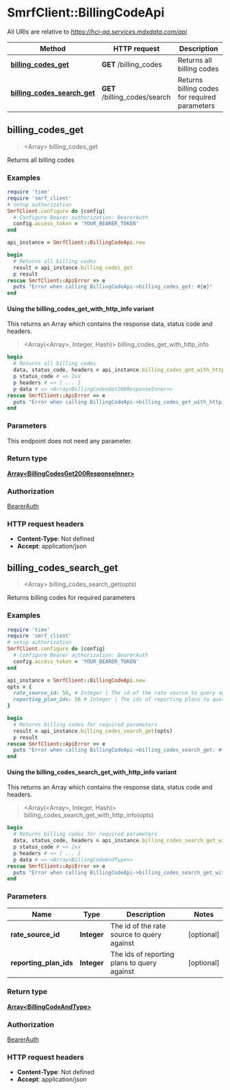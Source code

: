 # SmrfClient::BillingCodeApi

All URIs are relative to *https://hci-qa.services.mdxdata.com/api*

| Method | HTTP request | Description |
| ------ | ------------ | ----------- |
| [**billing_codes_get**](BillingCodeApi.md#billing_codes_get) | **GET** /billing_codes | Returns all billing codes |
| [**billing_codes_search_get**](BillingCodeApi.md#billing_codes_search_get) | **GET** /billing_codes/search | Returns billing codes for required parameters |


## billing_codes_get

> <Array<BillingCodesGet200ResponseInner>> billing_codes_get

Returns all billing codes

### Examples

```ruby
require 'time'
require 'smrf_client'
# setup authorization
SmrfClient.configure do |config|
  # Configure Bearer authorization: BearerAuth
  config.access_token = 'YOUR_BEARER_TOKEN'
end

api_instance = SmrfClient::BillingCodeApi.new

begin
  # Returns all billing codes
  result = api_instance.billing_codes_get
  p result
rescue SmrfClient::ApiError => e
  puts "Error when calling BillingCodeApi->billing_codes_get: #{e}"
end
```

#### Using the billing_codes_get_with_http_info variant

This returns an Array which contains the response data, status code and headers.

> <Array(<Array<BillingCodesGet200ResponseInner>>, Integer, Hash)> billing_codes_get_with_http_info

```ruby
begin
  # Returns all billing codes
  data, status_code, headers = api_instance.billing_codes_get_with_http_info
  p status_code # => 2xx
  p headers # => { ... }
  p data # => <Array<BillingCodesGet200ResponseInner>>
rescue SmrfClient::ApiError => e
  puts "Error when calling BillingCodeApi->billing_codes_get_with_http_info: #{e}"
end
```

### Parameters

This endpoint does not need any parameter.

### Return type

[**Array&lt;BillingCodesGet200ResponseInner&gt;**](BillingCodesGet200ResponseInner.md)

### Authorization

[BearerAuth](../README.md#BearerAuth)

### HTTP request headers

- **Content-Type**: Not defined
- **Accept**: application/json


## billing_codes_search_get

> <Array<BillingCodeAndType>> billing_codes_search_get(opts)

Returns billing codes for required parameters

### Examples

```ruby
require 'time'
require 'smrf_client'
# setup authorization
SmrfClient.configure do |config|
  # Configure Bearer authorization: BearerAuth
  config.access_token = 'YOUR_BEARER_TOKEN'
end

api_instance = SmrfClient::BillingCodeApi.new
opts = {
  rate_source_id: 56, # Integer | The id of the rate source to query against
  reporting_plan_ids: 56 # Integer | The ids of reporting plans to query against
}

begin
  # Returns billing codes for required parameters
  result = api_instance.billing_codes_search_get(opts)
  p result
rescue SmrfClient::ApiError => e
  puts "Error when calling BillingCodeApi->billing_codes_search_get: #{e}"
end
```

#### Using the billing_codes_search_get_with_http_info variant

This returns an Array which contains the response data, status code and headers.

> <Array(<Array<BillingCodeAndType>>, Integer, Hash)> billing_codes_search_get_with_http_info(opts)

```ruby
begin
  # Returns billing codes for required parameters
  data, status_code, headers = api_instance.billing_codes_search_get_with_http_info(opts)
  p status_code # => 2xx
  p headers # => { ... }
  p data # => <Array<BillingCodeAndType>>
rescue SmrfClient::ApiError => e
  puts "Error when calling BillingCodeApi->billing_codes_search_get_with_http_info: #{e}"
end
```

### Parameters

| Name | Type | Description | Notes |
| ---- | ---- | ----------- | ----- |
| **rate_source_id** | **Integer** | The id of the rate source to query against | [optional] |
| **reporting_plan_ids** | **Integer** | The ids of reporting plans to query against | [optional] |

### Return type

[**Array&lt;BillingCodeAndType&gt;**](BillingCodeAndType.md)

### Authorization

[BearerAuth](../README.md#BearerAuth)

### HTTP request headers

- **Content-Type**: Not defined
- **Accept**: application/json

